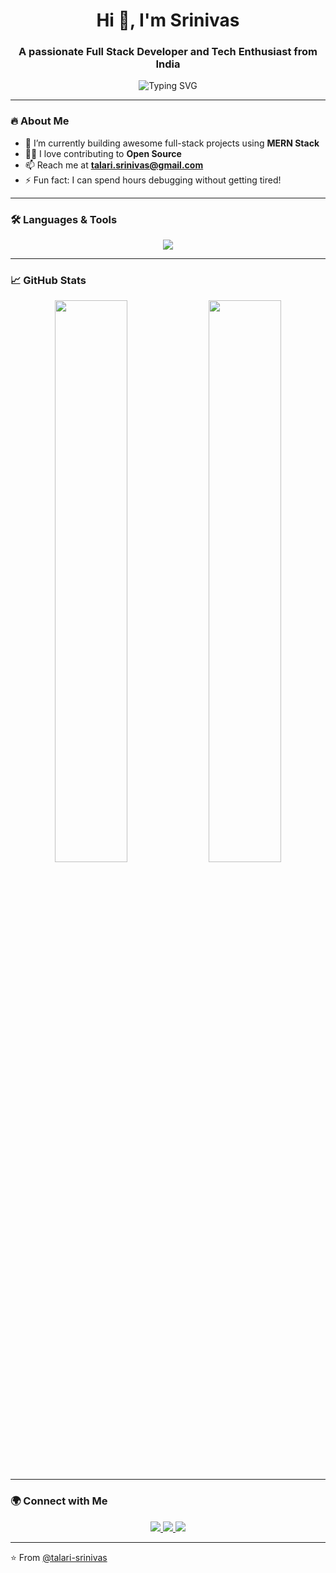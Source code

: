 <h1 align="center">Hi 👋, I'm Srinivas</h1>
<h3 align="center">A passionate Full Stack Developer and Tech Enthusiast from India</h3>

<p align="center">
  <img src="https://readme-typing-svg.demolab.com?font=Fira+Code&size=22&pause=1000&center=true&vCenter=true&width=440&lines=Full+Stack+Web+Developer;Open+Source+Contributor;Lifelong+Learner" alt="Typing SVG" />
</p>

---

### 🔥 About Me
- 🚀 I’m currently building awesome full-stack projects using **MERN Stack**  
- 👨‍💻 I love contributing to **Open Source**
- 📫 Reach me at **talari.srinivas@gmail.com**
- ⚡ Fun fact: I can spend hours debugging without getting tired!

---

### 🛠️ Languages & Tools

<p align="center">
  <img src="https://skillicons.dev/icons?i=html,css,js,react,nodejs,express,mongodb,mysql,cpp,java,python,git,github,tailwind,docker,vscode" />
</p>

---

### 📈 GitHub Stats

<p align="center">
  <img src="https://github-readme-stats.vercel.app/api?username=talari-srinivas&show_icons=true&theme=github_dark" width="48%" />
  <img src="https://github-readme-streak-stats.herokuapp.com/?user=talari-srinivas&theme=github-dark" width="48%" />
</p>

---

### 🌍 Connect with Me

<p align="center">
  <a href="https://linkedin.com/in/talari-srinivas" target="_blank">
    <img src="https://img.shields.io/badge/-LinkedIn-blue?style=flat-square&logo=linkedin" />
  </a>
  <a href="mailto:talari.srinivas@gmail.com">
    <img src="https://img.shields.io/badge/-Gmail-red?style=flat-square&logo=gmail&logoColor=white" />
  </a>
  <a href="https://github.com/talari-srinivas" target="_blank">
    <img src="https://img.shields.io/badge/-GitHub-black?style=flat-square&logo=github" />
  </a>
</p>

---

⭐️ From [@talari-srinivas](https://github.com/talari-srinivas)
